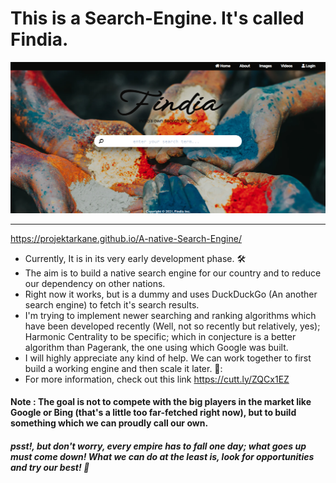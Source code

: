 # This is a Search-Engine. It's called Findia.
![](Images/Homepage.PNG)

---

https://projektarkane.github.io/A-native-Search-Engine/

- Currently, It is in its very early development phase. :hammer_and_wrench:
- The aim is to build a native search engine for our country and to reduce our dependency on other nations.
- Right now it works, but is a dummy and uses DuckDuckGo (An another search engine) to fetch it's search results.
- I'm trying to implement newer searching and ranking algorithms which have been developed recently (Well, not so recently but relatively, yes); Harmonic Centrality to be specific; which in conjecture is a better  algorithm than Pagerank, the one using which Google was built.
- I will highly appreciate any kind of help. We can work together to first build a working engine and then scale it later. 🤝:
-  For more information, check out this link https://cutt.ly/ZQCx1EZ


#### Note : The goal is not to compete with the big players in the market like Google or Bing (that's a little too far-fetched right now), but to build something which we can proudly call our own.
##### *psst!, but don't worry, every empire has to fall one day; what goes up must come down! What we can do at the least is, look for opportunities and try our best!* :100:

